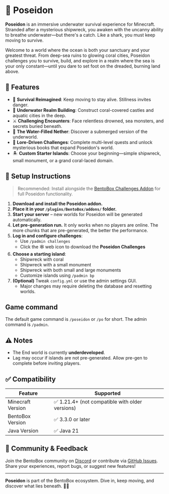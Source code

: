 # 🌊 Poseidon

**Poseidon** is an immersive underwater survival experience for Minecraft. Stranded after a mysterious shipwreck, you awaken with the uncanny ability to breathe underwater—but there's a catch. Like a shark, you must keep moving to survive.

Welcome to a world where the ocean is both your sanctuary and your greatest threat. From deep-sea ruins to glowing coral cities, Poseidon challenges you to survive, build, and explore in a realm where the sea is your only constant—until you dare to set foot on the dreaded, burning land above.

## 🐚 Features

- 🧭 **Survival Reimagined**: Keep moving to stay alive. Stillness invites danger.
- 🏰 **Underwater Realm Building**: Construct coral-covered castles and aquatic cities in the deep.
- ⚔️ **Challenging Encounters**: Face relentless drowned, sea monsters, and secrets buried beneath.
- 🌋 **The Water-Filled Nether**: Discover a submerged version of the underworld.
- 📖 **Lore-Driven Challenges**: Complete multi-level quests and unlock mysterious books that expand Poseidon's world.
- 🏝️ **Custom Starter Islands**: Choose your beginning—simple shipwreck, small monument, or a grand coral-laced domain.

## 🔧 Setup Instructions

> Recommended: Install alongside the [BentoBox Challenges Addon](https://github.com/BentoBoxWorld/Challenges) for full Poseidon functionality.

1. **Download and install the Poseidon addon.**
2. **Place it in your `/plugins/BentoBox/addons/` folder.**
3. **Start your server** – new worlds for Poseidon will be generated automatically.
4. **Let pre-generation run.** It only works when no players are online. The more chunks that are pre-generated, the better the performance.
5. **Log in and configure challenges**:
    - Use `/padmin challenges`
    - Click the 🕸️ web icon to download the **Poseidon Challenges**
6. **Choose a starting island**:
    - Shipwreck with coral
    - Shipwreck with a small monument
    - Shipwreck with both small and large monuments
    - Customize islands using `/padmin bp`
7. **(Optional)** Tweak `config.yml` or use the admin settings GUI.
    - Major changes may require deleting the database and resetting worlds.

## Game command

The default game command is `/poseidon` or `/po` for short. The admin command is `/padmin`.

## ⚠️ Notes

- The End world is currently **underdeveloped**.
- Lag may occur if islands are not pre-generated. Allow pre-gen to complete before inviting players.

## ✅ Compatibility

| Feature             | Supported                         |
|---------------------|------------------------------------|
| Minecraft Version   | ✅ 1.21.4+ (not compatible with older versions) |
| BentoBox Version    | ✅ 3.3.0 or later                  |
| Java Version        | ✅ Java 21                         |

## 💬 Community & Feedback

Join the BentoBox community on [Discord](https://discord.gg/BentoBoxWorld) or contribute via [GitHub Issues](https://github.com/BentoBoxWorld/Poseidon/issues). Share your experiences, report bugs, or suggest new features!

---

**Poseidon** is part of the BentoBox ecosystem. Dive in, keep moving, and discover what lies beneath. 🌊🐠
